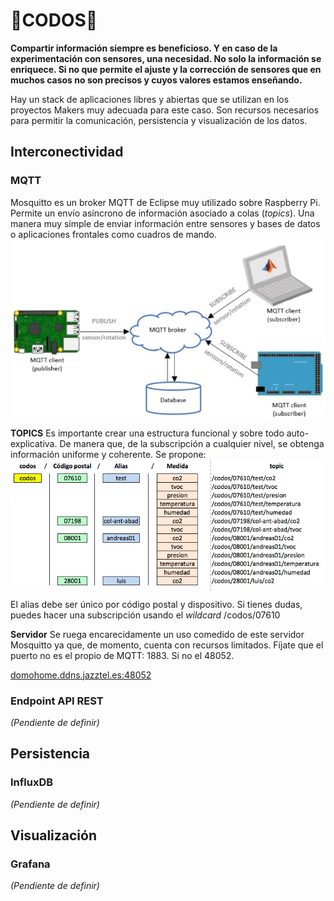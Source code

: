 # 💪CODOS💪

**Compartir información siempre es beneficioso. Y en caso de la experimentación con sensores, una necesidad. No solo la información se enriquece. Si no que permite el ajuste y la corrección de sensores que en muchos casos no son precisos y cuyos valores estamos enseñando.**

Hay un stack de aplicaciones libres y abiertas que se utilizan en los proyectos Makers muy adecuada para este caso. Son recursos necesarios para permitir la comunicación, persistencia y visualización de los datos.

## Interconectividad
### MQTT
Mosquitto es un broker MQTT de Eclipse muy utilizado sobre Raspberry Pi. Permite un envío asíncrono de información asociado a colas (_topics_). Una manera muy simple de enviar información entre sensores y bases de datos o aplicaciones frontales como cuadros de mando.
<img src="./img/funcionamiento-de-MQTT.jpg" align="center" />

**TOPICS**
Es importante crear una estructura funcional y sobre todo auto-explicativa. De manera que, de la subscripción a cualquier nivel, se obtenga información uniforme y coherente. Se propone:
<img src="./img/codos-mqtt-topics.png" align="center" />

El alias debe ser único por código postal y dispositivo. Si tienes dudas, puedes hacer una subscripción usando el _wildcard_ /codos/07610

**Servidor**
Se ruega encarecidamente un uso comedido de este servidor Mosquitto ya que, de momento, cuenta con recursos limitados. Fíjate que el puerto no es el propio de MQTT: 1883. Si no el 48052.
</br>

[domohome.ddns.jazztel.es:48052](http://domohome.ddns.jazztel.es:48052)


### Endpoint API REST
_(Pendiente de definir)_

## Persistencia
### InfluxDB
_(Pendiente de definir)_

## Visualización
### Grafana
_(Pendiente de definir)_
